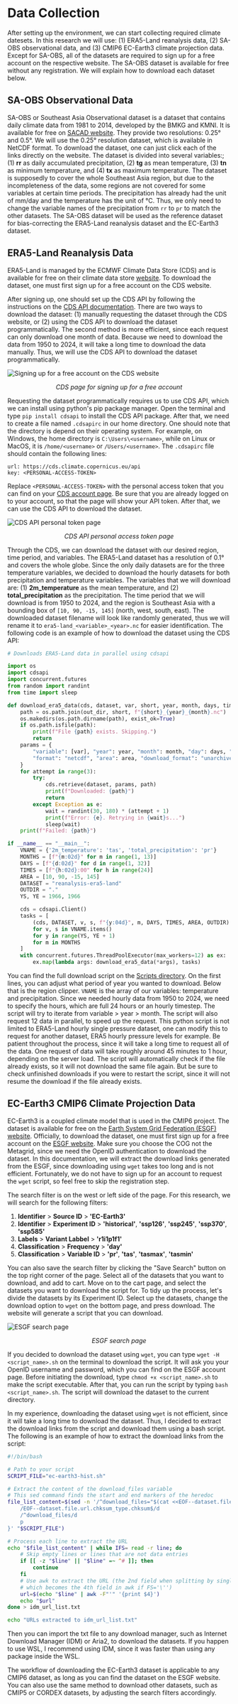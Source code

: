 # Data Collection

After setting up the environment, we can start collecting required climate datesets. In this research we will use: (1) ERA5-Land reanalysis data, (2) SA-OBS observational data, and (3) CMIP6 EC-Earth3 climate projection data. Except for SA-OBS, all of the datasets are required to sign up for a free account on the respective website. The SA-OBS dataset is available for free without any registration. We will explain how to download each dataset below.

## SA-OBS Observational Data

SA-OBS or Southeast Asia Observational dataset is a dataset that contains daily climate data from 1981 to 2014, developed by the BMKG and KMNI. It is available for free on [SACAD website](https://sacad.bmkg.go.id/download/grid/download.php). They provide two resolutions: 0.25° and 0.5°. We will use the 0.25° resolution dataset, which is available in NetCDF format. To download the dataset, one can just click each of the links directly on the website. The dataset is divided into several variables:; (1) **rr** as daily accumulated precipitation, (2) **tg** as mean temperature, (3) **tn** as minimum temperature, and (4) **tx** as maximum temperature. The dataset is supposedly to cover the whole Southeast Asia region, but due to the incompleteness of the data, some regions are not covered for some variables at certain time periods. The precipitation has already had the unit of mm/day and the temperature has the unit of °C. Thus, we only need to change the variable names of the precipitation from `rr` to `pr` to match the other datasets. The SA-OBS dataset will be used as the reference dataset for bias-correcting the ERA5-Land reanalysis dataset and the EC-Earth3 dataset.

## ERA5-Land Reanalysis Data

ERA5-Land is managed by the ECMWF Climate Data Store (CDS) and is available for free on their climate data store [website](https://cds.climate.copernicus.eu/datasets/reanalysis-era5-land?tab=download). To download the dataset, one must first sign up for a free account on the CDS website. 

After signing up, one should set up the CDS API by following the instructions on the [CDS API documentation](https://cds.climate.copernicus.eu/api-how-to). There are two ways to download the dataset: (1) manually requesting the dataset through the CDS website, or (2) using the CDS API to download the dataset programmatically. The second method is more efficient, since each request can only download one month of data. Because we need to download the data from 1950 to 2024, it will take a long time to download the data manually. Thus, we will use the CDS API to download the dataset programmatically.

![Signing up for a free account on the CDS website](../Images/010-CDS_Account.png)<center>*CDS page for signing up for a free account*</center>

Requesting the dataset programmatically requires us to use CDS API, which we can install using python's pip package manager. Open the terminal and type `pip install cdsapi` to install the CDS API package. After that, we need to create a file named `.cdsapirc` in our home directory. One should note that the directory is depend on their operating system. For example, on Windows, the home directory is `C:\Users\<username>`, while on Linux or MacOS, it is `/home/<username>` or `/Users/<username>`. The `.cdsapirc` file should contain the following lines:

```
url: https://cds.climate.copernicus.eu/api
key: <PERSONAL-ACCESS-TOKEN>
```
Replace `<PERSONAL-ACCESS-TOKEN>` with the personal access token that you can find on your [CDS account page](https://cds.climate.copernicus.eu/api-how-to). Be sure that you are already logged on to your account, so that the page will show your API token. After that, we can use the CDS API to download the dataset.

![CDS API personal token page](../Images/011-CDS_API_Token.png)<center>*CDS API personal access token page*</center>

Through the CDS, we can download the dataset with our desired region, time period, and variables. The ERA5-Land dataset has a resolution of 0.1° and covers the whole globe. Since the only daily datasets are for the three temperature variables, we decided to download the hourly datasets for both precipitation and temperature variables. The variables that we will download are: (1) **2m_temperature** as the mean temperature, and (2) **total_precipitation** as the precipitation. The time period that we will download is from 1950 to 2024, and the region is Southeast Asia with a bounding box of `[10, 90, -15, 145]` (north, west, south, east). The downloaded dataset filename will look like randomly generated, thus we will rename it to `era5-land_<variable>_<year>.nc` for easier identification. The following code is an example of how to download the dataset using the CDS API:

```python
# Downloads ERA5-Land data in parallel using cdsapi

import os
import cdsapi
import concurrent.futures
from random import randint
from time import sleep

def download_era5_data(cds, dataset, var, short, year, month, days, times, area, out_dir):
    path = os.path.join(out_dir, short, f"{short}_{year}_{month}.nc")
    os.makedirs(os.path.dirname(path), exist_ok=True)
    if os.path.isfile(path):
        print(f"File {path} exists. Skipping.")
        return
    params = {
        "variable": [var], "year": year, "month": month, "day": days, "time": times,
        "format": "netcdf", "area": area, "download_format": "unarchived"
    }
    for attempt in range(3):
        try:
            cds.retrieve(dataset, params, path)
            print(f"Downloaded: {path}")
            return
        except Exception as e:
            wait = randint(30, 180) * (attempt + 1)
            print(f"Error: {e}. Retrying in {wait}s...")
            sleep(wait)
    print(f"Failed: {path}")

if __name__ == "__main__":
    VNAME = {'2m_temperature': 'tas', 'total_precipitation': 'pr'}
    MONTHS = [f"{m:02d}" for m in range(1, 13)]
    DAYS = [f"{d:02d}" for d in range(1, 32)]
    TIMES = [f"{h:02d}:00" for h in range(24)]
    AREA = [10, 90, -15, 145]
    DATASET = "reanalysis-era5-land"
    OUTDIR = "."
    YS, YE = 1966, 1966

    cds = cdsapi.Client()
    tasks = [
        (cds, DATASET, v, s, f"{y:04d}", m, DAYS, TIMES, AREA, OUTDIR)
        for v, s in VNAME.items()
        for y in range(YS, YE + 1)
        for m in MONTHS
    ]
    with concurrent.futures.ThreadPoolExecutor(max_workers=12) as ex:
        ex.map(lambda args: download_era5_data(*args), tasks)

```

You can find the full download script on the [Scripts directory](../Scripts/000-1-era5land-download.py). On the first lines, you can adjust what period of year you wanted to download. Below that is the region clipper. `VNAME` is the array of our variables: temperature and precipitation. Since we needed hourly data from 1950 to 2024, we need to specify the hours, which are full 24 hours or an hourly timestep. The script will try to iterate from variable > year > month. The script will also request 12 data in parallel, to speed up the request. This python script is not limited to ERA5-Land hourly single pressure dataset, one can modify this to request for another dataset, ERA5 hourly pressure levels for example. Be patient throughout the process, since it will take a long time to request all of the data. One request of data will take roughly around 45 minutes to 1 hour, depending on the server load. The script will automatically check if the file already exists, so it will not download the same file again. But be sure to check unfinished downloads if you were to restart the script, since it will not resume the download if the file already exists. 

## EC-Earth3 CMIP6 Climate Projection Data

EC-Earth3 is a coupled climate model that is used in the CMIP6 project. The dataset is available for free on the [Earth System Grid Federation (ESGF) website](https://esgf-node.llnl.gov/projects/cmip6/). Officially, to download the dataset, one must first sign up for a free account on the [ESGF website](https://esgf.github.io/nodes.html). Make sure you choose the COG not the Metagrid, since we need the OpenID authentication to download the dataset. In this documentation, we will extract the download links generated from the ESGF, since downloading using `wget` takes too long and is not efficient. Fortunately, we do not have to sign up for an account to request the `wget` script, so feel free to skip the registration step. 

The search filter is on the west or left side of the page. For this research, we will search for the following filters: 
1. **Identifier** > **Source ID** > **'EC-Earth3'**
2. **Identifier** > **Experiment ID** > **'historical'**, **'ssp126'**, **'ssp245'**, **'ssp370'**, **'ssp585'**
3. **Labels** > **Variant Labbel** > **'r1i1p1f1'**
4. **Classification** > **Frequency** > **'day'**
5. **Classification** > **Variable ID** > **'pr'**, **'tas'**, **'tasmax'**, **'tasmin'**

You can also save the search filter by clicking the "Save Search" button on the top right corner of the page. Select all of the datasets that you want to download, and add to cart. Move on to the cart page, and select the datasets you want to download the script for. To tidy up the process, let's divide the datasets by its Experiment ID. Select up the datasets, change the download option to `wget` on the bottom page, and press download. The website will generate a script that you can download. 

![ESGF search page](../Images/012-ESGF-Search-Page.png)<center>*ESGF search page*</center>

If you decided to download the dataset using `wget`, you can type `wget -H <script_name>.sh` on the terminal to download the script. It will ask you your OpenID username and password, which you can find on the ESGF account page. Before initiating the download, type `chmod +x <script_name>.sh` to make the script executable. After that, you can run the script by typing `bash <script_name>.sh`. The script will download the dataset to the current directory. 

In my experience, downloading the dataset using `wget` is not efficient, since it will take a long time to download the dataset. Thus, I decided to extract the download links from the script and download them using a bash script. The following is an example of how to extract the download links from the script:

```sh
#!/bin/bash

# Path to your script
SCRIPT_FILE="ec-earth3-hist.sh"

# Extract the content of the download_files variable
# This sed command finds the start and end markers of the heredoc
file_list_content=$(sed -n '/^download_files="$(cat <<EOF--dataset.file.url.chksum_type.chksum$/,/^EOF--dataset.file.url.chksum_type.chksum$/{
    /EOF--dataset.file.url.chksum_type.chksum$/d
    /^download_files/d
    p
}' "$SCRIPT_FILE")

# Process each line to extract the URL
echo "$file_list_content" | while IFS= read -r line; do
    # Skip empty lines or lines that are not data entries
    if [[ -z "$line" || "$line" =~ ^# ]]; then
        continue
    fi
    # Use awk to extract the URL (the 2nd field when splitting by single quote as delimiter,
    # which becomes the 4th field in awk if FS='\'')
    url=$(echo "$line" | awk -F"'" '{print $4}')
    echo "$url"
done > idm_url_list.txt

echo "URLs extracted to idm_url_list.txt"

```

Then you can import the txt file to any download manager, such as Internet Download Manager (IDM) or Aria2, to download the datasets. If you happen to use WSL, I recommend using IDM, since it was faster than using any package inside the WSL.

The workflow of downloading the EC-Earth3 dataset is applicable to any CMIP6 dataset, as long as you can find the dataset on the ESGF website. You can also use the same method to download other datasets, such as CMIP5 or CORDEX datasets, by adjusting the search filters accordingly.